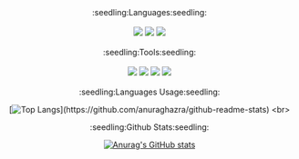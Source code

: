 <div align=center>
	<div>:seedling:Languages:seedling:</div>  
	<br>
  	<img src="https://img.shields.io/badge/PHP-777BB4?style=for-the-badge&logo=php&logoColor=white">
	<img src="https://img.shields.io/badge/JavaScript-F7DF1E?style=for-the-badge&logo=JavaScript&logoColor=white">
	<img src="https://img.shields.io/badge/React-61DAFB?style=for-the-badge&logo=React&logoColor=white">
	<br><br>

<div>:seedling:Tools:seedling:</div>
	<br>
	<img src="https://img.shields.io/badge/Postgre-4169E1?style=for-the-badge&logo=postgresql&logoColor=white">
	<img src="https://img.shields.io/badge/intellij-000000?style=for-the-badge&logo=intellijidea&logoColor=white">
	<img src="https://img.shields.io/badge/Visual Studio Code-007ACC?style=for-the-badge&logo=Visual Studio Code&logoColor=white">
	<img src="https://img.shields.io/badge/Github-181717?style=for-the-badge&logo=Github&logoColor=white">
	<br><br>
<div>:seedling:Languages Usage:seedling:</div>

[![Top Langs](https://github-readme-stats.vercel.app/api/top-langs/?username=ssssssg-hub&exclude_repo=LOLEncyclopedia,)](https://github.com/anuraghazra/github-readme-stats)
<br>
<div>:seedling:Github Stats:seedling:</div>

[![Anurag's GitHub stats](https://github-readme-stats.vercel.app/api?username=ssssssg-hub)](https://github.com/anuraghazra/github-readme-stats)

